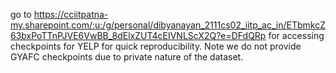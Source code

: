 go to https://cciitpatna-my.sharepoint.com/:u:/g/personal/dibyanayan_2111cs02_iitp_ac_in/ETbmkcZ63bxPoTTnPJVE6VwBB_8dElxZUT4cEIVNLScX2Q?e=DFdQRp
for accessing checkpoints for YELP for quick reproducibility. Note we do not provide GYAFC checkpoints due to private nature of the dataset.



